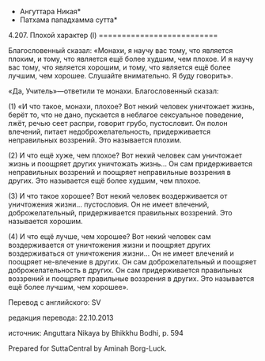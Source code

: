 * Ангуттара Никая*
* Патхама пападхамма сутта*

4\.207\. Плохой характер \(I\)
\=\=\=\=\=\=\=\=\=\=\=\=\=\=\=\=\=\=\=\=\=\=\=\=\=\=

Благословенный сказал: «Монахи, я научу вас тому, что является плохим, и тому, что является ещё более худшим, чем плохое\. И я научу вас тому, что является хорошим, и тому, что является ещё более лучшим, чем хорошее\. Слушайте внимательно\. Я буду говорить»\.

«Да, Учитель»—ответили те монахи\. Благословенный сказал:

\(1\) «И что такое, монахи, плохое? Вот некий человек уничтожает жизнь, берёт то, что не дано, пускается в неблагое сексуальное поведение, лжёт, речью сеет распри, говорит грубо, пустословит\. Он полон влечений, питает недоброжелательность, придерживается неправильных воззрений\. Это называется плохим\.

\(2\) И что ещё хуже, чем плохое? Вот некий человек сам уничтожает жизнь и поощряет других уничтожать жизнь… Он сам придерживается неправильных воззрений и поощряет неправильные воззрения в других\. Это называется ещё более худшим, чем плохое\.

\(3\) И что такое хорошее? Вот некий человек воздерживается от уничтожения жизни… пустословия\. Он не имеет влечений, доброжелательный, придерживается правильных воззрений\. Это называется хорошим\.

\(4\) И что ещё лучше, чем хорошее? Вот некий человек сам воздерживается от уничтожения жизни и поощряет других воздерживаться от уничтожения жизни… Он не имеет влечений и поощряет не\-влечение в других\. Он сам доброжелательный и поощряет доброжелательность в других\. Он сам придерживается правильных воззрений и поощряет правильные воззрения в других\. Это называется ещё более лучшим, чем хорошее»\.

Перевод с английского: SV

редакция перевода: 22\.10\.2013

источник: Anguttara Nikaya by Bhikkhu Bodhi, p\. 594

Prepared for SuttaCentral by Aminah Borg\-Luck\.